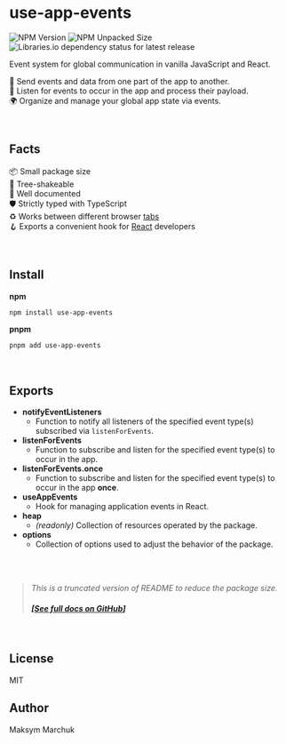 # use-app-events

![NPM Version](https://img.shields.io/npm/v/use-app-events?color=%2340bb12) ![NPM Unpacked Size](https://img.shields.io/npm/unpacked-size/use-app-events?color=%2340bb12) ![Libraries.io dependency status for latest release](https://img.shields.io/librariesio/release/npm/use-app-events)

Event system for global communication in vanilla JavaScript and React.

📨 Send events and data from one part of the app to another.  
📩 Listen for events to occur in the app and process their payload.  
🌍 Organize and manage your global app state via events.

<br/>

## Facts

📦 Small package size  
🍃 Tree-shakeable  
📝 Well documented  
🛡️ Strictly typed with TypeScript  
♻️ Works between different browser <u>tabs</u>  
🪝 Exports a convenient hook for <u>React</u> developers

<br/>

## Install

**npm**

```bash
npm install use-app-events
```

**pnpm**

```bash
pnpm add use-app-events
```

<br/>

## Exports

- **notifyEventListeners**
  - Function to notify all listeners of the specified event type(s) subscribed via `listenForEvents`.
- **listenForEvents**
  - Function to subscribe and listen for the specified event type(s) to occur in the app.
- **listenForEvents.once**
  - Function to subscribe and listen for the specified event type(s) to occur in the app **once**.
- **useAppEvents**
  - Hook for managing application events in React.
- **heap**
  - _(readonly)_ Collection of resources operated by the package.
- **options**
  - Collection of options used to adjust the behavior of the package.

<br/>
<br/>

> _This is a truncated version of README to reduce the package size._
>
> ##### [[_See full docs on GitHub_]](https://github.com/aimtbr/use-app-events?tab=readme-ov-file#use-app-events)

<br/>

## License

MIT

## Author

Maksym Marchuk
